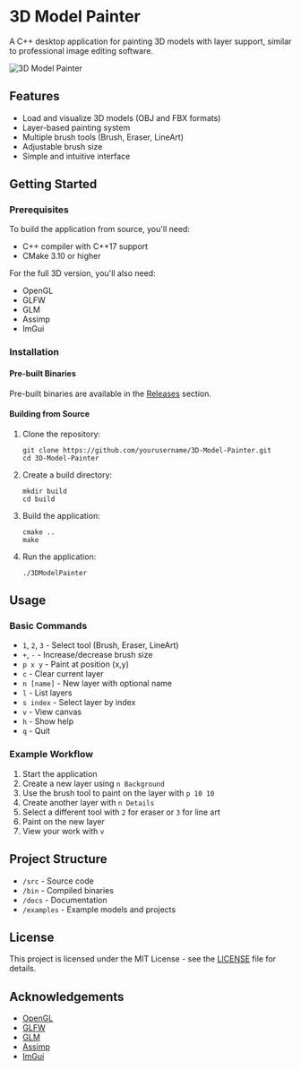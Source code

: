 # 3D Model Painter

A C++ desktop application for painting 3D models with layer support, similar to professional image editing software.

![3D Model Painter](docs/screenshot.png)

## Features

- Load and visualize 3D models (OBJ and FBX formats)
- Layer-based painting system
- Multiple brush tools (Brush, Eraser, LineArt)
- Adjustable brush size
- Simple and intuitive interface

## Getting Started

### Prerequisites

To build the application from source, you'll need:

- C++ compiler with C++17 support
- CMake 3.10 or higher

For the full 3D version, you'll also need:
- OpenGL
- GLFW
- GLM
- Assimp
- ImGui

### Installation

#### Pre-built Binaries

Pre-built binaries are available in the [Releases](https://github.com/yourusername/3D-Model-Painter/releases) section.

#### Building from Source

1. Clone the repository:
   ```
   git clone https://github.com/yourusername/3D-Model-Painter.git
   cd 3D-Model-Painter
   ```

2. Create a build directory:
   ```
   mkdir build
   cd build
   ```

3. Build the application:
   ```
   cmake ..
   make
   ```

4. Run the application:
   ```
   ./3DModelPainter
   ```

## Usage

### Basic Commands

- `1`, `2`, `3` - Select tool (Brush, Eraser, LineArt)
- `+`, `-` - Increase/decrease brush size
- `p x y` - Paint at position (x,y)
- `c` - Clear current layer
- `n [name]` - New layer with optional name
- `l` - List layers
- `s index` - Select layer by index
- `v` - View canvas
- `h` - Show help
- `q` - Quit

### Example Workflow

1. Start the application
2. Create a new layer using `n Background`
3. Use the brush tool to paint on the layer with `p 10 10`
4. Create another layer with `n Details`
5. Select a different tool with `2` for eraser or `3` for line art
6. Paint on the new layer
7. View your work with `v`

## Project Structure

- `/src` - Source code
- `/bin` - Compiled binaries
- `/docs` - Documentation
- `/examples` - Example models and projects

## License

This project is licensed under the MIT License - see the [LICENSE](LICENSE) file for details.

## Acknowledgements

- [OpenGL](https://www.opengl.org/)
- [GLFW](https://www.glfw.org/)
- [GLM](https://github.com/g-truc/glm)
- [Assimp](https://github.com/assimp/assimp)
- [ImGui](https://github.com/ocornut/imgui)